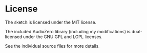 License
=======
The sketch is licensed under the MIT license.

The included AudioZero library (including my modifications) is
dual-licensed under the GNU GPL and LGPL licenses.

See the individual source files for more details.
